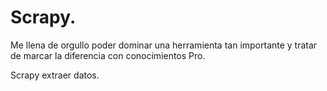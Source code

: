 # Scrapy.
Me llena de orgullo poder dominar una herramienta tan importante y tratar de marcar la diferencia con conocimientos Pro.

Scrapy extraer datos.
